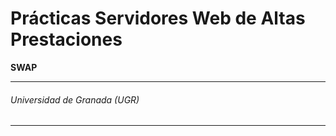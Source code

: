 # Prácticas Servidores Web de Altas Prestaciones

 __SWAP__

___
###### Universidad de Granada (UGR)
___
